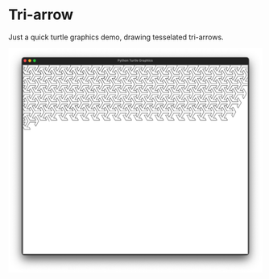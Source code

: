 # Tri-arrow

Just a quick turtle graphics demo, drawing tesselated tri-arrows.


![](tri-arrow.png)

